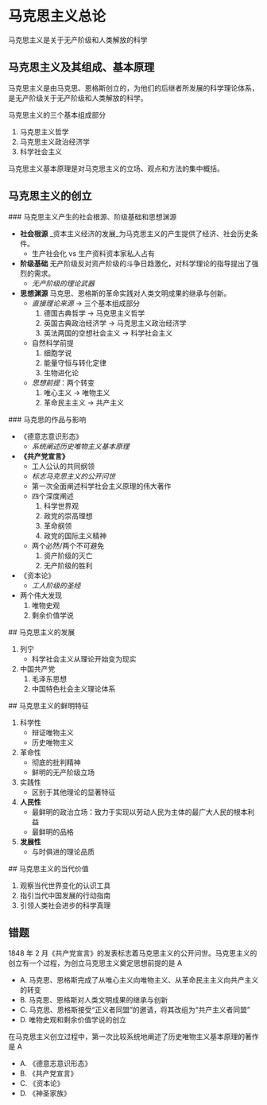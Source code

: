# 马克思主义总论

马克思主义是关于无产阶级和人类解放的科学

## 马克思主义及其组成、基本原理

<fc>马克思主义是<c1>由马克思、恩格斯创立的</c1>，<c2>为他们的后继者所发展的科学理论体系</c2>，<c3>是无产阶级关于无产阶级和人类解放的科学</c3>。</fc>

<fc>
马克思主义的三个基本组成部分

1. <c1>马克思主义哲学</c1>
2. <c1>马克思主义政治经济学</c1>
3. <c1>科学社会主义</c1>
</fc>

<fc>马克思主义基本原理是<c1>对马克思主义的立场、观点和方法的集中概括</c1>。</fc>

## 马克思主义的创立

<fc>
### 马克思主义产生的社会根源、阶级基础和思想渊源

* <c1> **社会根源** _资本主义经济的发展_为马克思主义的产生提供了经济、社会历史条件。</c1>
  + 生产社会化 vs 生产资料资本家私人占有
* <c1> **阶级基础** 无产阶级反对资产阶级的斗争日趋激化，对科学理论的指导提出了强烈的需求。</c1>
  + _无产阶级的理论武器_
* <c1> **思想渊源** 马克思、恩格斯的革命实践对人类文明成果的继承与创新。</c1>
  + <c2> _直接理论来源_</c2>  -> 三个基本组成部分
    1. 德国古典哲学           -> 马克思主义哲学
    2. 英国古典政治经济学     -> 马克思主义政治经济学
    3. 英法两国的空想社会主义 -> 科学社会主义
  + <c2>自然科学前提</c2>
    1. 细胞学说
    2. 能量守恒与转化定律
    3. 生物进化论
  + <c2> _思想前提_</c2>：两个转变
    1. 唯心主义     -> 唯物主义
    2. 革命民主主义 -> 共产主义
</fc>

<fc>
### 马克思的作品与影响

* <c1>《德意志意识形态》</c1>
  + _<c2>系统阐述历史唯物主义基本原理</c2>_
* <c1> **《共产党宣言》**</c1>
  + 工人公认的共同纲领
  + _标志<c2>马克思主义的公开问世</c2>_
  + 第一次全面阐述科学社会主义原理的伟大著作
  + 四个深度阐述
    1. 科学世界观
    2. 政党的崇高理想
    3. 革命纲领
    4. 政党的国际主义精神
  + 两个必然/两个不可避免
    1. 资产阶级的灭亡
    2. 无产阶级的胜利
* <c1>《资本论》</c1>
  + _<c2>工人阶级的圣经</c2>_
* 两个伟大发现
  1. 唯物史观
  2. 剩余价值学说
</fc>

<fc>
## 马克思主义的发展

1. 列宁
   - <c1>科学社会主义从理论开始变为现实</c1>
2. 中国共产党
   1. 毛泽东思想
   2. <c2>中国特色社会主义理论体系</c2>
</fc>

<fc>
## 马克思主义的鲜明特征

1. <c1>科学性</c1>
   + 辩证唯物主义
   + 历史唯物主义
2. <c1>革命性</c1>
   + 彻底的批判精神
   + 鲜明的无产阶级立场
3. <c1>实践性</c1>
   + 区别于其他理论的显著特征
4. <c1> **人民性**</c1>
   + 最鲜明的政治立场：致力于实现以劳动人民为主体的最广大人民的根本利益
   + 最鲜明的品格
5. <c1> **发展性**</c1>
   + 与时俱进的理论品质
</fc>

<fc>
## 马克思主义的当代价值

1. <c1>观察当代世界变化的认识工具</c1>
2. <c1>指引当代中国发展的行动指南</c1>
3. <c1>引领人类社会进步的科学真理</c1>
</fc>

## 错题

<fc>
1848 年 2 月《共产党宣言》的发表标志着马克思主义的公开问世。马克思主义的创立有一个过程，为创立马克思主义奠定思想前提的是<c1> A </c1>

* A. 马克思、恩格斯完成了从唯心主义向唯物主义、从革命民主主义向共产主义的转变
* B. 马克思、恩格斯对人类文明成果的继承与创新
* C. 马克思、恩格斯接受“正义者同盟”的邀请，将其改组为“共产主义者同盟”
* D. 唯物史观和剩余价值学说的创立
</fc>

<fc>
在马克思主义创立过程中，第一次比较系统地阐述了历史唯物主义基本原理的著作是<c1> A </c1>

* A. 《德意志意识形态》
* B. 《共产党宣言》
* C. 《资本论》
* D. 《神圣家族》
</fc>
